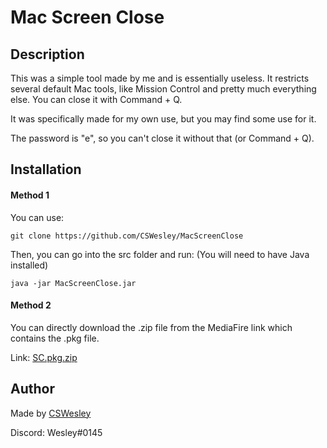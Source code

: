 # Mac Screen Close

## Description
This was a simple tool made by me and is essentially useless. It restricts several default
Mac tools, like Mission Control and pretty much everything else. You can close it with
Command + Q.

It was specifically made for my own use, but you may find some use for it.

The password is "e", so you can't close it without that (or Command + Q).

## Installation
#### Method 1
You can use:

`git clone https://github.com/CSWesley/MacScreenClose`

Then, you can go into the src folder and run: (You will need to have Java installed)

`java -jar MacScreenClose.jar`

#### Method 2

You can directly download the .zip file from the MediaFire link which contains the .pkg file.

Link: [SC.pkg.zip](https://www.mediafire.com/file/emzvjozx5l557x1/SC-1.0.pkg.zip/file)

## Author
Made by [CSWesley](https://github.com/CSWesley)

Discord: Wesley#0145
